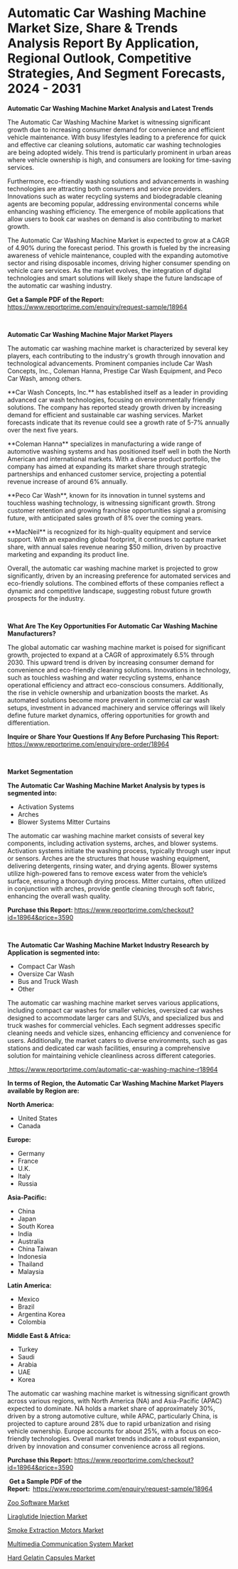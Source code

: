 <p><h1>Automatic Car Washing Machine Market Size, Share & Trends Analysis Report By Application, Regional Outlook, Competitive Strategies, And Segment Forecasts, 2024 - 2031</h1></p><p><strong>Automatic Car Washing Machine Market Analysis and Latest Trends</strong></p>
<p><p>The Automatic Car Washing Machine Market is witnessing significant growth due to increasing consumer demand for convenience and efficient vehicle maintenance. With busy lifestyles leading to a preference for quick and effective car cleaning solutions, automatic car washing technologies are being adopted widely. This trend is particularly prominent in urban areas where vehicle ownership is high, and consumers are looking for time-saving services.</p><p>Furthermore, eco-friendly washing solutions and advancements in washing technologies are attracting both consumers and service providers. Innovations such as water recycling systems and biodegradable cleaning agents are becoming popular, addressing environmental concerns while enhancing washing efficiency. The emergence of mobile applications that allow users to book car washes on demand is also contributing to market growth.</p><p>The Automatic Car Washing Machine Market is expected to grow at a CAGR of 4.90% during the forecast period. This growth is fueled by the increasing awareness of vehicle maintenance, coupled with the expanding automotive sector and rising disposable incomes, driving higher consumer spending on vehicle care services. As the market evolves, the integration of digital technologies and smart solutions will likely shape the future landscape of the automatic car washing industry.</p></p>
<p><strong>Get a Sample PDF of the Report:&nbsp;</strong> <a href="https://www.reportprime.com/enquiry/request-sample/18964?utm_campaign=1131&utm_medium=2&utm_source=Github&utm_content=ia&utm_term=22112024&utm_id=automatic-car-washing-machine">https://www.reportprime.com/enquiry/request-sample/18964</a></p>
<p>&nbsp;</p>
<p><strong>Automatic Car Washing Machine Major Market Players</strong></p>
<p><p>The automatic car washing machine market is characterized by several key players, each contributing to the industry's growth through innovation and technological advancements. Prominent companies include Car Wash Concepts, Inc., Coleman Hanna, Prestige Car Wash Equipment, and Peco Car Wash, among others.</p><p>**Car Wash Concepts, Inc.** has established itself as a leader in providing advanced car wash technologies, focusing on environmentally friendly solutions. The company has reported steady growth driven by increasing demand for efficient and sustainable car washing services. Market forecasts indicate that its revenue could see a growth rate of 5-7% annually over the next five years.</p><p>**Coleman Hanna** specializes in manufacturing a wide range of automotive washing systems and has positioned itself well in both the North American and international markets. With a diverse product portfolio, the company has aimed at expanding its market share through strategic partnerships and enhanced customer service, projecting a potential revenue increase of around 6% annually.</p><p>**Peco Car Wash**, known for its innovation in tunnel systems and touchless washing technology, is witnessing significant growth. Strong customer retention and growing franchise opportunities signal a promising future, with anticipated sales growth of 8% over the coming years.</p><p>**MacNeil** is recognized for its high-quality equipment and service support. With an expanding global footprint, it continues to capture market share, with annual sales revenue nearing $50 million, driven by proactive marketing and expanding its product line.</p><p>Overall, the automatic car washing machine market is projected to grow significantly, driven by an increasing preference for automated services and eco-friendly solutions. The combined efforts of these companies reflect a dynamic and competitive landscape, suggesting robust future growth prospects for the industry.</p></p>
<p>&nbsp;</p>
<p><strong>What Are The Key Opportunities For Automatic Car Washing Machine Manufacturers?</strong></p>
<p><p>The global automatic car washing machine market is poised for significant growth, projected to expand at a CAGR of approximately 6.5% through 2030. This upward trend is driven by increasing consumer demand for convenience and eco-friendly cleaning solutions. Innovations in technology, such as touchless washing and water recycling systems, enhance operational efficiency and attract eco-conscious consumers. Additionally, the rise in vehicle ownership and urbanization boosts the market. As automated solutions become more prevalent in commercial car wash setups, investment in advanced machinery and service offerings will likely define future market dynamics, offering opportunities for growth and differentiation.</p></p>
<p><strong>Inquire or Share Your Questions If Any Before Purchasing This Report:</strong> <a href="https://www.reportprime.com/enquiry/pre-order/18964?utm_campaign=1131&utm_medium=2&utm_source=Github&utm_content=ia&utm_term=22112024&utm_id=automatic-car-washing-machine">https://www.reportprime.com/enquiry/pre-order/18964</a></p>
<p>&nbsp;</p>
<p><strong>Market Segmentation</strong></p>
<p><strong>The Automatic Car Washing Machine Market Analysis by types is segmented into:</strong></p>
<p><ul><li>Activation Systems</li><li>Arches</li><li>Blower Systems Mitter Curtains</li></ul></p>
<p><p>The automatic car washing machine market consists of several key components, including activation systems, arches, and blower systems. Activation systems initiate the washing process, typically through user input or sensors. Arches are the structures that house washing equipment, delivering detergents, rinsing water, and drying agents. Blower systems utilize high-powered fans to remove excess water from the vehicle’s surface, ensuring a thorough drying process. Mitter curtains, often utilized in conjunction with arches, provide gentle cleaning through soft fabric, enhancing the overall wash quality.</p></p>
<p><strong>Purchase this Report:&nbsp;</strong><a href="https://www.reportprime.com/checkout?id=18964&price=3590&utm_campaign=1131&utm_medium=2&utm_source=Github&utm_content=ia&utm_term=22112024&utm_id=automatic-car-washing-machine">https://www.reportprime.com/checkout?id=18964&price=3590</a></p>
<p>&nbsp;</p>
<p><strong>The Automatic Car Washing Machine Market Industry Research by Application is segmented into:</strong></p>
<p><ul><li>Compact Car Wash</li><li>Oversize Car Wash</li><li>Bus and Truck Wash</li><li>Other</li></ul></p>
<p><p>The automatic car washing machine market serves various applications, including compact car washes for smaller vehicles, oversized car washes designed to accommodate larger cars and SUVs, and specialized bus and truck washes for commercial vehicles. Each segment addresses specific cleaning needs and vehicle sizes, enhancing efficiency and convenience for users. Additionally, the market caters to diverse environments, such as gas stations and dedicated car wash facilities, ensuring a comprehensive solution for maintaining vehicle cleanliness across different categories.</p></p>
<p><a href="https://www.reportprime.com/automatic-car-washing-machine-r18964?utm_campaign=1131&utm_medium=2&utm_source=Github&utm_content=ia&utm_term=22112024&utm_id=automatic-car-washing-machine">&nbsp;https://www.reportprime.com/automatic-car-washing-machine-r18964</a></p>
<p><strong>In terms of Region, the Automatic Car Washing Machine Market Players available by Region are:</strong></p>
<p>
    <p> <strong> North America: </strong>
        <ul>
            <li>United States</li>
            <li>Canada</li>
        </ul>
        </p> 
    <p> <strong> Europe: </strong>
        <ul>
            <li>Germany</li>
            <li>France</li>
            <li>U.K.</li>
            <li>Italy</li>
            <li>Russia</li>
        </ul>
        </p> 
    <p> <strong> Asia-Pacific: </strong>
        <ul>
            <li>China</li>
            <li>Japan</li>
            <li>South Korea</li>
            <li>India</li>
            <li>Australia</li>
            <li>China Taiwan</li>
            <li>Indonesia</li>
            <li>Thailand</li>
            <li>Malaysia</li>
        </ul>
        </p> 
    <p> <strong> Latin America: </strong>
        <ul>
            <li>Mexico</li>
            <li>Brazil</li>
            <li>Argentina Korea</li>
            <li>Colombia</li>
        </ul>
        </p> 
    <p> <strong> Middle East & Africa: </strong>
        <ul>
            <li>Turkey</li>
            <li>Saudi</li>
            <li>Arabia</li>
            <li>UAE</li>
            <li>Korea</li>
        </ul>
    </p>
    </p>
<p><p>The automatic car washing machine market is witnessing significant growth across various regions, with North America (NA) and Asia-Pacific (APAC) expected to dominate. NA holds a market share of approximately 30%, driven by a strong automotive culture, while APAC, particularly China, is projected to capture around 28% due to rapid urbanization and rising vehicle ownership. Europe accounts for about 25%, with a focus on eco-friendly technologies. Overall market trends indicate a robust expansion, driven by innovation and consumer convenience across all regions.</p></p>
<p><strong>Purchase this Report: </strong><a href="https://www.reportprime.com/checkout?id=18964&price=3590&utm_campaign=1131&utm_medium=2&utm_source=Github&utm_content=ia&utm_term=22112024&utm_id=automatic-car-washing-machine">https://www.reportprime.com/checkout?id=18964&price=3590</a></p>
<p>&nbsp;<strong>Get a Sample PDF of the Report:&nbsp;&nbsp;</strong><a href="https://www.reportprime.com/enquiry/request-sample/18964?utm_campaign=1131&utm_medium=2&utm_source=Github&utm_content=ia&utm_term=22112024&utm_id=automatic-car-washing-machine">https://www.reportprime.com/enquiry/request-sample/18964</a></p>
<p><strong></strong></p>
<p><p><a href="https://www.linkedin.com/pulse/decoding-zoo-software-market-signals-growth-algorithms-jad7f?utm_campaign=1131&utm_medium=2&utm_source=Github&utm_content=ia&utm_term=22112024&utm_id=automatic-car-washing-machine">Zoo Software Market</a></p><p><a href="https://issuu.com/reportprime-2/docs/liraglutide-injection-market-size-2_b67e63cf9c6ad0?utm_campaign=1131&utm_medium=2&utm_source=Github&utm_content=ia&utm_term=22112024&utm_id=automatic-car-washing-machine">Liraglutide Injection Market</a></p><p><a href="https://github.com/CliffMedina6/Market-Research-Report-List-7/blob/main/smoke-extraction-motors-market.md?utm_campaign=1131&utm_medium=2&utm_source=Github&utm_content=ia&utm_term=22112024&utm_id=automatic-car-washing-machine">Smoke Extraction Motors Market</a></p><p><a href="https://www.linkedin.com/pulse/examining-global-multimedia-communication-system-markets-0n7lf?utm_campaign=1131&utm_medium=2&utm_source=Github&utm_content=ia&utm_term=22112024&utm_id=automatic-car-washing-machine">Multimedia Communication System Market</a></p><p><a href="https://issuu.com/reportprime-2/docs/hard-gelatin-capsules-market-size-2_2b19829423bf04?utm_campaign=1131&utm_medium=2&utm_source=Github&utm_content=ia&utm_term=22112024&utm_id=automatic-car-washing-machine">Hard Gelatin Capsules Market</a></p></p>